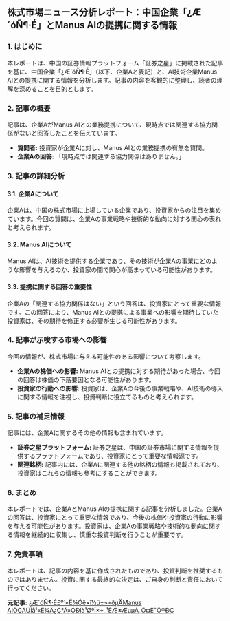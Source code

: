 ## 株式市場ニュース分析レポート：中国企業「¿Æ´óÑ¶·É」とManus AIの提携に関する情報

### 1. はじめに

本レポートは、中国の証券情報プラットフォーム「証券之星」に掲載された記事を基に、中国企業「¿Æ´óÑ¶·É」（以下、企業Aと表記）と、AI技術企業Manus AIとの提携に関する情報を分析します。記事の内容を客観的に整理し、読者の理解を深めることを目的とします。

### 2. 記事の概要

記事は、企業AがManus AIとの業務提携について、現時点では関連する協力関係がないと回答したことを伝えています。

* **質問者:** 投資家が企業Aに対し、Manus AIとの業務提携の有無を質問。
* **企業Aの回答:** 「現時点では関連する協力関係はありません。」

### 3. 記事の詳細分析

#### 3.1. 企業Aについて

企業Aは、中国の株式市場に上場している企業であり、投資家からの注目を集めています。今回の質問は、企業Aの事業戦略や技術的な動向に対する関心の表れと考えられます。

#### 3.2. Manus AIについて

Manus AIは、AI技術を提供する企業であり、その技術が企業Aの事業にどのような影響を与えるのか、投資家の間で関心が高まっている可能性があります。

#### 3.3. 提携に関する回答の重要性

企業Aの「関連する協力関係はない」という回答は、投資家にとって重要な情報です。この回答により、Manus AIとの提携による事業への影響を期待していた投資家は、その期待を修正する必要が生じる可能性があります。

### 4. 記事が示唆する市場への影響

今回の情報が、株式市場に与える可能性のある影響について考察します。

* **企業Aの株価への影響:** Manus AIとの提携に対する期待があった場合、今回の回答は株価の下落要因となる可能性があります。
* **投資家の行動への影響:** 投資家は、企業Aの今後の事業戦略や、AI技術の導入に関する情報を注視し、投資判断に役立てるものと考えられます。

### 5. 記事の補足情報

記事には、企業Aに関するその他の情報も含まれています。

* **証券之星プラットフォーム:** 証券之星は、中国の証券市場に関する情報を提供するプラットフォームであり、投資家にとって重要な情報源です。
* **関連銘柄:** 記事内には、企業Aに関連する他の銘柄の情報も掲載されており、投資家はこれらの情報も参考にすることができます。

### 6. まとめ

本レポートでは、企業AとManus AIの提携に関する記事を分析しました。企業Aの回答は、投資家にとって重要な情報であり、今後の株価や投資家の行動に影響を与える可能性があります。投資家は、企業Aの事業戦略や技術的な動向に関する情報を継続的に収集し、慎重な投資判断を行うことが重要です。

### 7. 免責事項

本レポートは、記事の内容を基に作成されたものであり、投資判断を推奨するものではありません。投資に関する最終的な決定は、ご自身の判断と責任において行ってください。


**元記事:** [¿Æ´óÑ¶·É£º¹«Ë¾Óë×î½ü±¬»ðµÄManus AIÖÇÄÜÌå¹«Ë¾Ä¿Ç°Ã»ÓÐÏà¹ØºÏ×÷_¹ÉÆ±ÆµµÀ_Ö¤È¯Ö®ÐÇ](https://stock.stockstar.com/IG2025031800028912.shtml)